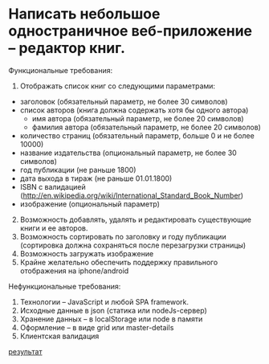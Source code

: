 # Написать небольшое одностраничное веб-приложение – редактор книг.

Функциональные требования:

1. Отображать список книг со следующими параметрами:
  * заголовок (обязательный параметр, не более 30 символов)
  * список авторов (книга должна содержать хотя бы одного автора)
    * имя автора (обязательный параметр, не более 20 символов)
    * фамилия автора (обязательный параметр, не более 20 символов)
  * количество страниц (обязательный параметр, больше 0 и не более 10000)
  * название издательства (опциональный параметр, не более 30 символов)
  * год публикации (не раньше 1800)
  * дата выхода в тираж (не раньше 01.01.1800)
  * ISBN с валидацией (http://en.wikipedia.org/wiki/International_Standard_Book_Number)
  * изображение (опциональный параметр)
2. Возможность добавлять, удалять и редактировать существующие книги и ее авторов.
3. Возможность сортировать по заголовку и году публикации (сортировка должна сохраняться после перезагрузки страницы)
4. Возможность загружать изображение
5. Крайне желательно обеспечить поддержку правильного отображения на iphone/android

Нефункциональные требования:

1. Технологии – JavaScript и любой SPA framework.
2. Исходные данные в json (статика или nodeJs-сервер)
3. Хранение данных – в localStorage или node в памяти
4. Оформление – в виде grid или master-details
5. Клиентская валидация

[результат](https://gurov.github.io/books-storage/#/book/list)


